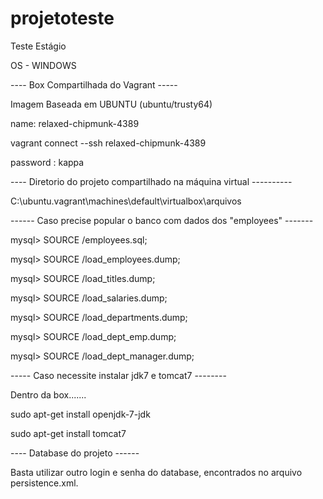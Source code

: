 # projetoteste
Teste Estágio

OS - WINDOWS

---- Box Compartilhada do Vagrant -----


Imagem Baseada em UBUNTU (ubuntu/trusty64)

name: relaxed-chipmunk-4389

vagrant connect --ssh relaxed-chipmunk-4389

password : kappa

---- Diretorio do projeto compartilhado na máquina virtual ----------

C:\ubuntu\.vagrant\machines\default\virtualbox\arquivos

------ Caso precise popular o banco com dados dos "employees" -------

mysql> SOURCE <Diretorio da pasta de employees_db>/employees.sql;

mysql> SOURCE <Diretorio da pasta de employees_db>/load_employees.dump;

mysql> SOURCE <Diretorio da pasta de employees_db>/load_titles.dump;

mysql> SOURCE <Diretorio da pasta de employees_db>/load_salaries.dump;

mysql> SOURCE <Diretorio da pasta de employees_db>/load_departments.dump;

mysql> SOURCE <Diretorio da pasta de employees_db>/load_dept_emp.dump;

mysql> SOURCE <Diretorio da pasta de employees_db>/load_dept_manager.dump;


----- Caso necessite instalar jdk7 e tomcat7 --------

Dentro da box.......

sudo apt-get install openjdk-7-jdk

sudo apt-get install tomcat7

---- Database do projeto ------

Basta utilizar outro login e senha do database, encontrados no arquivo persistence.xml.
